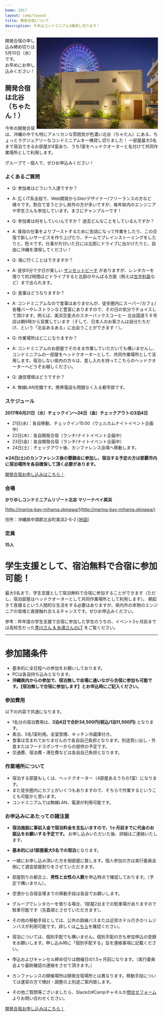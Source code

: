 ```yaml
---
home: 2017
layout: camp/layout
title: 開発合宿について
description: 今年はコンドミニアム1棟貸し切ります！
---
```


<p><img src="/img/2017/marina-bay-mihama.jpg" width="400" align="right" /></p>

<p id="entry-limit-camp">開発合宿の申し込み締め切りは 5月10日（水）です。<br>
お早めにお申し込みください！</p>

## 開発合宿は北谷（ちゃたん！）

今年の開発合宿は、沖縄の中でも特にアメリカンな雰囲気が色濃い北谷（ちゃたん）にある、ちょっとラグジュアリーなコンドミニアムを一棟貸し切りました！ 一部屋最大5名まで宿泊できるお部屋が4室あり、うち1室をヘッドクオーターと名付けて共同作業場所として利用します。

グループで・個人で、ぜひお申込みください！

### よくあるご質問

* Q: 参加者はどういう人達ですか？
* A: 広くIT系全般で、Web開発からSIer/デザイナー/フリーランスの方など様々です。割合で言うと少し県外の方が多いですが、毎年県内のエンジニアや学生さんも参加しています。まさにチャンプルーです！

* Q: 参加者は何をしていいんですか？ 過去どんなことをしているんですか？
* A: 普段の仕事をよりブーストするために缶詰になって作業をしたり、この合宿で新しいサービスを作り上げたり、チームでブレインストーミングをしたりと、色々です。仕事が片付いた日には北部にドライブに出かけたりと、自由に沖縄を満喫してください！

* Q: 海に行くことはできますか？
* A: 徒歩5分で夕日が美しい [サンセットビーチ](https://www.google.co.jp/search?q=北谷+サンセットビーチ&oq=北谷　サンセットビーチ) がありますが、レンタカーを借りて約2時間ほどドライブすると北部のやんばる方面（例えば[古宇利島](https://www.google.co.jp/search?q=%E5%8F%A4%E5%AE%87%E5%88%A9%E5%B3%B6%20%E3%83%93%E3%83%BC%E3%83%81)など）まで出られます。

* Q: 食事はどうなりますか？
* A: コンドミニアムなので食事はありませんが、徒歩圏内にスーパー/カフェ/各種バーやレストランなど豊富にありますので、その日の気分でチョイスして頂けます。例えば、美浜交差点のスターバックスコーヒー 北谷国道５８号店は朝6時から営業しています（そして、日本人のお客さんは自分たちだけ、という「北谷あるある」に出会うことができます！）。

* Q: 作業場所はどこになりますか？
* A: コンドミニアムのお部屋でそのまま作業していただいても構いませんし、コンドミニアムの一部屋をヘッドクオーターとして、共同作業場所として活用します。宿泊しない県内の方々は、差し入れを持ってこちらのヘッドクオーターへどうぞお越しください。

* Q: 通信環境はどうですか？
* A: 無線LAN完備です。携帯電話も問題なく入る都市部です。


### スケジュール

**2017年6月21日（水）チェックイン〜24日（金）チェックアウトの3泊4日**

* 21日(水)：各自移動、チェックイン15:00（ウェルカムナイトイベント企画中）
* 22日(木)：各自開発合宿（ランチ/ナイトイベント企画中）
* 23日(金)：各自開発合宿（ランチ/ナイトイベント企画中）
* 24日(土)：チェックアウト後、カンファレンス会場へ移動します。

**※24日(土)のカンファレンス後の懇親会に参加し、宿泊する予定の方は那覇市内に宿泊場所を各自確保して頂く必要があります。**

<p><a href="https://goo.gl/forms/9xkrLfvh7KjDSlt92" class="medium alert button" target="_blank">開発合宿お申し込みはこちら！</a></p>

### 会場

**かりゆしコンドミニアムリゾート北谷 マリーナベイ美浜**

[http://marina-bay-mihama.okinawa/](http://marina-bay-mihama.okinawa/)

住所：沖縄県中頭郡北谷町美浜2-6-2 [[地図](https://goo.gl/maps/2WosyADXw3r)]

### 定員

**15人**

# 学生支援として、宿泊無料で合宿に参加可能！

最大5名まで、学生支援として宿泊無料で合宿に参加することができます（ただし、宿泊部屋はヘッドクオーターとして共同作業場所として利用します）。
朝起きて夜寝るという人間的な生活をする必要はありますが、県内外の本物のエンジニアの皆様と直接触れ合えるチャンスです。ぜひお申込みください。

参考：昨年度の学生支援で合宿に参加した学生のうちの、イベント3ヶ月前までは高校生だった[豊川さん & 糸満さんのLT](https://t.co/6kUPgkCuUS) をご覧ください。

---

# 参加諸条件
* 基本的に全日程への参加をお願いしております。
* PCは各自持ち込みとなります。
* **沖縄県内からの参加で、宿泊無しで会場に通いながら合宿に参加も可能です。【宿泊無しで合宿に参加します】とお申込時にご記入ください。**

### 参加費用
以下の内容で共通になります。

* 1名分の宿泊費用は、**3泊4日で合計34,500円(税込/1泊11,500円)** となります。
* 素泊、5名1室利用。全室禁煙、キッチン冷蔵庫付き。
* 食事は含まれておりませんので各自自己負担となります。別途買い出し・外食またはフードスポンサーからの提供の予定です。
* 交通費、宿泊費・滞在費などは各自自己負担となります。

### 作業場所について

* 宿泊する部屋もしくは、ヘッドクオーター（4部屋あるうちの1室）になります。
* また徒歩圏内にカフェがいくつもありますので、そちらで作業するということも可能かと思います。
* コンドミニアムでは無線LAN、電源が利用可能です。


### お申込みにあたっての諸注意

* **宿泊施設に事前入金で宿泊料金を支払いますので、1ヶ月前までに代金のお振込をお願いする予定です。** お申し込みいただいた後、詳細はご連絡いたします。
* **基本的には1部屋最大5名での宿泊**となります。
* 一緒にお申し込み頂いた方を相部屋に致します。個人参加の方は実行委員会側にて適宜部屋割りをさせていただきます。
* 部屋割りの都合上、**男性と女性の人数**を申込時点で確認しております。（予定で構いません）。
* 空港から合宿会場までの移動手段は各自でお願いします。
* グループでレンタカーを借りる場合、1部屋2台までの駐車場がありますので駐車可能です（先着順とさせていただきます）。
* その他の移動手段としては、公共の路線バスまたは近郊ホテル行きのリムジンバスが利用可能です。詳しくは[こちら](http://marina-bay-mihama.okinawa/access.html)を確認ください。
* 宿泊については、個別手配でも構いません。個別手配の方も参加申込の登録をお願いします。申し込み時に「個別手配する」旨を連絡事項に記載ください。
* 申込およびキャンセル締め切りは開催日の1.5ヶ月前になります。（実行委員会より最終確認の連絡をさせて頂きます。）
* カンファレンスの開催場所は開発合宿場所とは異なります。移動手段については運営の方で検討・調整の上別途ご案内致します。

* その他ご質問等ございましたら、Slackの#Campチャネルか[問合せフォーム](https://docs.google.com/forms/d/1MGJ4bVv8hpyXeLjvcGzZDpl838ZGHPA_plLqX_BJSbA/viewform)よりお問い合わせください。

<p><a href="https://goo.gl/forms/9xkrLfvh7KjDSlt92" class="medium alert button" target="_blank">開発合宿お申し込みはこちら！</a></p>
